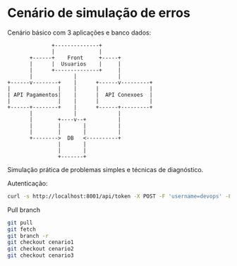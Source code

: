 # Cenário de simulação de erros

Cenário básico com 3 aplicações e banco dados:

```
              +--------------+
              |              |
       +------+    Front     +-----+
       |      |  Usuarios    |     |
       |      +--------------+     |
       |             |             |
+------v--------+    |      +------v---------+
|               |    |      |                |
| API Pagamentos|    |      |  API Conexoes  |
|               |    |      |                |
+------+--------+    |      +------+---------+
       |             |             |
       |        +----v--+          |
       |        |       |          |
       |        |       |          |
       +-------->  DB   <----------+
                |       |
                |       |
                +-------+
```

Simulação prática de problemas simples e técnicas de diagnóstico.



Autenticação:

```sh
curl -s http://localhost:8001/api/token -X POST -F 'username=devops' -F 'password=D3skT0p' | jq .
```

Pull branch

```sh
git pull
git fetch
git branch -r
git checkout cenario1
git checkout cenario2
git checkout cenario3
```


